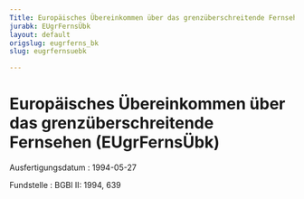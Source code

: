 ```yaml
---
Title: Europäisches Übereinkommen über das grenzüberschreitende Fernsehen
jurabk: EUgrFernsÜbk
layout: default
origslug: eugrferns_bk
slug: eugrfernsuebk

---
```


# Europäisches Übereinkommen über das grenzüberschreitende Fernsehen (EUgrFernsÜbk)

Ausfertigungsdatum
:   1994-05-27

Fundstelle
:   BGBl II: 1994, 639

